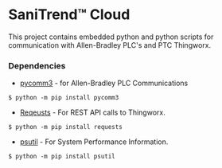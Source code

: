 # SaniTrend™ Cloud

This project contains embedded python and python scripts for communication with Allen-Bradley PLC's and PTC Thingworx.

### Dependencies

- [pycomm3](https://github.com/ottowayi/pycomm3) - for Allen-Bradley PLC Communications

```console
$ python -m pip install pycomm3
```


- [Reqeusts](https://github.com/psf/requests) - For REST API calls to Thingworx.

```console
$ python -m pip install requests
```


- [psutil](https://github.com/giampaolo/psutil) - For System Performance Information.

```console
$ python -m pip install psutil
```